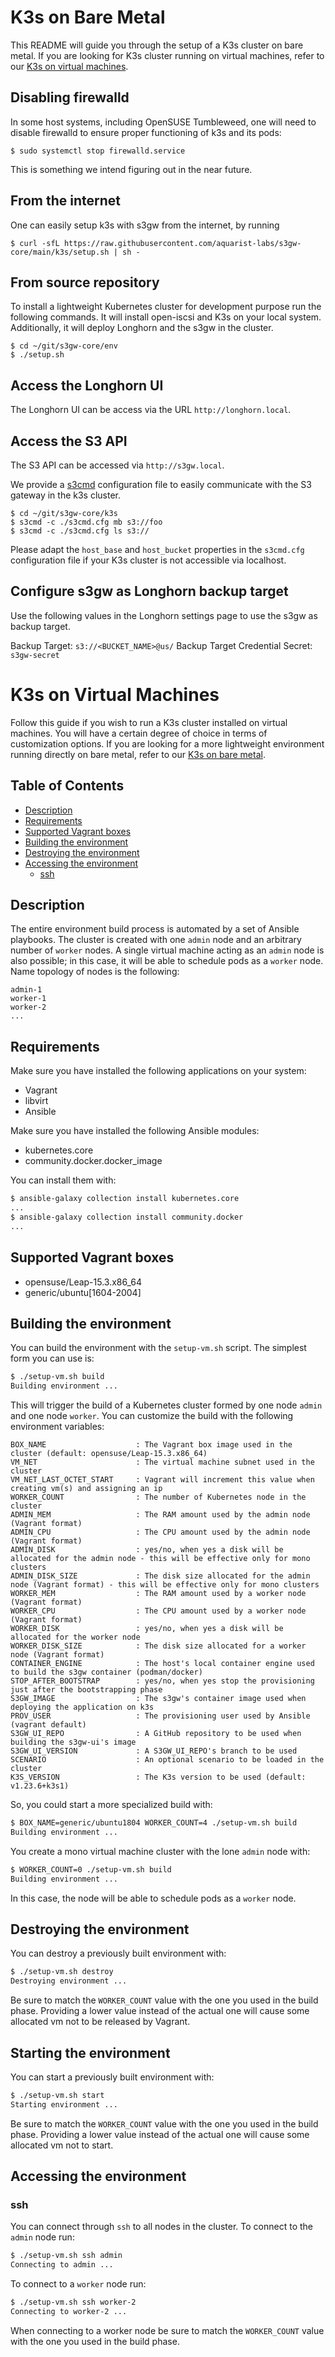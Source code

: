 # K3s on Bare Metal

This README will guide you through the setup of a K3s cluster on bare metal.
If you are looking for K3s cluster running on virtual machines,
refer to our [K3s on virtual machines](./README.vm.md).

## Disabling firewalld

In some host systems, including OpenSUSE Tumbleweed, one will need to disable
firewalld to ensure proper functioning of k3s and its pods:

```
$ sudo systemctl stop firewalld.service
```

This is something we intend figuring out in the near future.

## From the internet

One can easily setup k3s with s3gw from the internet, by running

```
$ curl -sfL https://raw.githubusercontent.com/aquarist-labs/s3gw-core/main/k3s/setup.sh | sh -
```

## From source repository

To install a lightweight Kubernetes cluster for development purpose run
the following commands. It will install open-iscsi and K3s on your local
system. Additionally, it will deploy Longhorn and the s3gw in the cluster.

```
$ cd ~/git/s3gw-core/env
$ ./setup.sh
```

## Access the Longhorn UI

The Longhorn UI can be access via the URL `http://longhorn.local`.

## Access the S3 API

The S3 API can be accessed via `http://s3gw.local`.

We provide a [s3cmd](https://github.com/s3tools/s3cmd) configuration file
to easily communicate with the S3 gateway in the k3s cluster.

```
$ cd ~/git/s3gw-core/k3s
$ s3cmd -c ./s3cmd.cfg mb s3://foo
$ s3cmd -c ./s3cmd.cfg ls s3://
```

Please adapt the `host_base` and `host_bucket` properties in the `s3cmd.cfg`
configuration file if your K3s cluster is not accessible via localhost.

## Configure s3gw as Longhorn backup target

Use the following values in the Longhorn settings page to use the s3gw as
backup target.

Backup Target: `s3://<BUCKET_NAME>@us/`
Backup Target Credential Secret: `s3gw-secret`


# K3s on Virtual Machines

Follow this guide if you wish to run a K3s cluster installed on virtual machines.
You will have a certain degree of choice in terms of customization options.
If you are looking for a more lightweight environment running directly on bare metal,
refer to our [K3s on bare metal](./README.bm.md).

## Table of Contents

* [Description](#description)
* [Requirements](#requirements)
* [Supported Vagrant boxes](#supported-vagrant-boxes)
* [Building the environment](#building-the-environment)
* [Destroying the environment](#destroying-the-environment)
* [Accessing the environment](#accessing-the-environment)
  * [ssh](#ssh)

<!-- Created by https://github.com/ekalinin/github-markdown-toc -->

## Description

The entire environment build process is automated by a set of Ansible playbooks.
The cluster is created with one `admin` node and
an arbitrary number of `worker` nodes.
A single virtual machine acting as an `admin` node is also possible; in this case, it
will be able to schedule pods as a `worker` node.
Name topology of nodes is the following:

```text
admin-1
worker-1
worker-2
...
```

## Requirements

Make sure you have installed the following applications on your system:

* Vagrant
* libvirt
* Ansible

Make sure you have installed the following Ansible modules:

* kubernetes.core
* community.docker.docker_image

You can install them with:

```bash
$ ansible-galaxy collection install kubernetes.core
...
$ ansible-galaxy collection install community.docker
...
```

## Supported Vagrant boxes

* opensuse/Leap-15.3.x86_64
* generic/ubuntu[1604-2004]

## Building the environment

You can build the environment with the `setup-vm.sh` script.
The simplest form you can use is:

```bash
$ ./setup-vm.sh build
Building environment ...
```

This will trigger the build of a Kubernetes cluster formed by one node `admin`
and one node `worker`.
You can customize the build with the following environment variables:

```text
BOX_NAME                    : The Vagrant box image used in the cluster (default: opensuse/Leap-15.3.x86_64)
VM_NET                      : The virtual machine subnet used in the cluster
VM_NET_LAST_OCTET_START     : Vagrant will increment this value when creating vm(s) and assigning an ip
WORKER_COUNT                : The number of Kubernetes node in the cluster
ADMIN_MEM                   : The RAM amount used by the admin node (Vagrant format)
ADMIN_CPU                   : The CPU amount used by the admin node (Vagrant format)
ADMIN_DISK                  : yes/no, when yes a disk will be allocated for the admin node - this will be effective only for mono clusters
ADMIN_DISK_SIZE             : The disk size allocated for the admin node (Vagrant format) - this will be effective only for mono clusters
WORKER_MEM                  : The RAM amount used by a worker node (Vagrant format)
WORKER_CPU                  : The CPU amount used by a worker node (Vagrant format)
WORKER_DISK                 : yes/no, when yes a disk will be allocated for the worker node
WORKER_DISK_SIZE            : The disk size allocated for a worker node (Vagrant format)
CONTAINER_ENGINE            : The host's local container engine used to build the s3gw container (podman/docker)
STOP_AFTER_BOOTSTRAP        : yes/no, when yes stop the provisioning just after the bootstrapping phase
S3GW_IMAGE                  : The s3gw's container image used when deploying the application on k3s
PROV_USER                   : The provisioning user used by Ansible (vagrant default)
S3GW_UI_REPO                : A GitHub repository to be used when building the s3gw-ui's image
S3GW_UI_VERSION             : A S3GW_UI_REPO's branch to be used
SCENARIO                    : An optional scenario to be loaded in the cluster
K3S_VERSION                 : The K3s version to be used (default: v1.23.6+k3s1)
```

So, you could start a more specialized build with:

```bash
$ BOX_NAME=generic/ubuntu1804 WORKER_COUNT=4 ./setup-vm.sh build
Building environment ...
```

You create a mono virtual machine cluster with the lone `admin` node with:

```bash
$ WORKER_COUNT=0 ./setup-vm.sh build
Building environment ...
```

In this case, the node will be able to schedule pods as a `worker` node.

## Destroying the environment

You can destroy a previously built environment with:

```bash
$ ./setup-vm.sh destroy
Destroying environment ...
```

Be sure to match the `WORKER_COUNT` value with the one you used in the build phase.
Providing a lower value instead of the actual one will cause some allocated vm not
to be released by Vagrant.

## Starting the environment

You can start a previously built environment with:

```bash
$ ./setup-vm.sh start
Starting environment ...
```

Be sure to match the `WORKER_COUNT` value with the one you used in the build phase.
Providing a lower value instead of the actual one will cause some allocated vm not
to start.

## Accessing the environment

### ssh

You can connect through `ssh` to all nodes in the cluster.
To connect to the `admin` node run:

```bash
$ ./setup-vm.sh ssh admin
Connecting to admin ...
```

To connect to a `worker` node run:

```bash
$ ./setup-vm.sh ssh worker-2
Connecting to worker-2 ...
```

When connecting to a worker node be sure to match the `WORKER_COUNT`
value with the one you used in the build phase.

